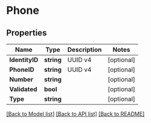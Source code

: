 # Phone

## Properties

Name | Type | Description | Notes
------------ | ------------- | ------------- | -------------
**IdentityID** | **string** | UUID v4 | [optional] 
**PhoneID** | **string** | UUID v4 | [optional] 
**Number** | **string** |  | [optional] 
**Validated** | **bool** |  | [optional] 
**Type** | **string** |  | [optional] 

[[Back to Model list]](../README.md#documentation-for-models) [[Back to API list]](../README.md#documentation-for-api-endpoints) [[Back to README]](../README.md)


